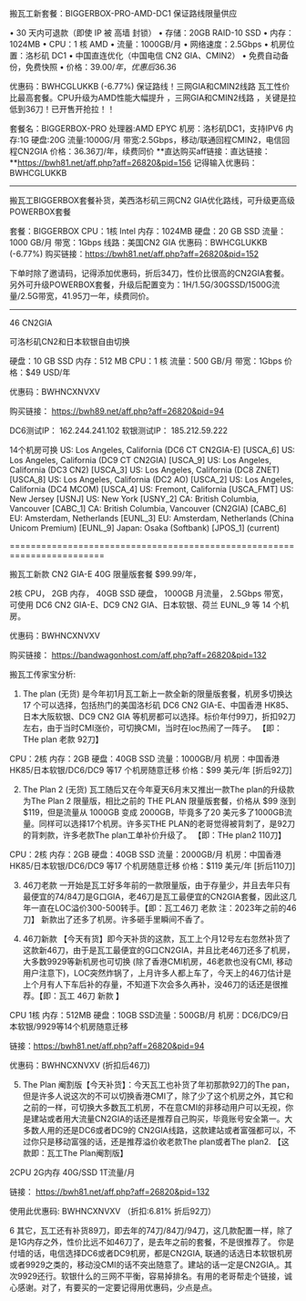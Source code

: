 
搬瓦工新套餐：BIGGERBOX-PRO-AMD-DC1 保证路线限量供应

• 30 天内可退款（即使 IP 被 高墙 封锁）
• 存储：20GB RAID-10 SSD
• 内存：1024MB
• CPU：1 核 AMD
• 流量：1000GB/月
• 网络速度：2.5Gbps
• 机房位置：洛杉矶 DC1
• 中国直连优化（中国电信 CN2 GIA、CMIN2）
• 免费自动备份，免费快照
• 价格：$39.00/年，优惠后$36.36

优惠码：BWHCGLUKKB  (-6.77%)
保证路线！三网GIA和CMIN2线路  瓦工性价比最高套餐。CPU升级为AMD性能大幅提升 ，三网GIA和CMIN2线路 ，关键是拉低到36刀！已开售开抢拉！！

套餐名：BIGGERBOX-PRO
处理器:AMD EPYC
机房：洛杉矶DC1，支持IPV6
内存:1G
硬盘:20G
流量:1000G/月
带宽:2.5Gbps，移动/联通回程CMIN2，电信回程CN2GIA
价格：36.36刀/年，续费同价
**直达购买aff链接：直达链接：**https://bwh81.net/aff.php?aff=26820&pid=156
记得输入优惠码：BWHCGLUKKB

******************************************************************************
搬瓦工BIGGERBOX套餐补货，美西洛杉矶三网CN2 GIA优化路线，可升级更高级POWERBOX套餐

套餐：BIGGERBOX
CPU：1核 Intel
内存：1024MB
硬盘：20 GB SSD
流量：1000 GB/月
带宽：1Gbps
线路：美国CN2 GIA
优惠码：BWHCGLUKKB  (-6.77%)
购买链接：https://bwh81.net/aff.php?aff=26820&pid=152

下单时除了邀请码，记得添加优惠码，折后34刀，性价比很高的CN2GIA套餐。另外可升级POWERBOX套餐，升级后配置变为：1H/1.5G/30GSSD/1500G流量/2.5G带宽，41.95刀一年，续费同价。




*****************************************************************************

46 CN2GIA

可洛杉矶CN2和日本软银自由切换

硬盘：10 GB SSD
内存：512 MB
CPU：1 核
流量：500 GB/月
带宽：1Gbps
价格：$49 USD/年

优惠码：BWHNCXNVXV


购买链接：
https://bwh89.net/aff.php?aff=26820&pid=94

DC6测试IP： 162.244.241.102
软银测试IP： 185.212.59.222



14个机房可换
US: Los Angeles, California (DC6 CT CN2GIA-E) [USCA_6]
US: Los Angeles, California (DC9 CT CN2GIA) [USCA_9]
US: Los Angeles, California (DC3 CN2) [USCA_3]
US: Los Angeles, California (DC8 ZNET) [USCA_8]
US: Los Angeles, California (DC2 AO) [USCA_2]
US: Los Angeles, California (DC4 MCOM) [USCA_4]
US: Fremont, California [USCA_FMT]
US: New Jersey [USNJ]
US: New York [USNY_2]
CA: British Columbia, Vancouver [CABC_1]
CA: British Columbia, Vancouver (CN2GIA) [CABC_6]
EU: Amsterdam, Netherlands [EUNL_3]
EU: Amsterdam, Netherlands (China Unicom Premium) [EUNL_9]
Japan: Osaka (Softbank) [JPOS_1] (current)



========================================================================

搬瓦工新款 CN2 GIA-E 40G 限量版套餐 $99.99/年，

2核 CPU，
2GB 内存，
40GB SSD 硬盘，
1000GB 月流量，
2.5Gbps 带宽，
可使用 DC6 CN2 GIA-E、DC9 CN2 GIA、日本软银、荷兰 EUNL_9 等 14 个机房。

优惠码：BWHNCXNVXV

购买链接：
https://bandwagonhost.com/aff.php?aff=26820&pid=132




搬瓦工传家宝分析:

1. The plan (无货) 是今年初1月瓦工新上一款全新的限量版套餐，机房多切换达 17 个可以选择，包括热门的美国洛杉矶 DC6 CN2 GIA-E、中国香港 HK85、日本大阪软银、DC9 CN2 GIA 等机房都可以选择。标价年付99刀，折扣92刀左右，由于当时CMI涨价，可切换CMI，当时在loc热闹了一阵子。 【即：THe plan 老款 92刀】

CPU：2核  内存：2GB   硬盘：40GB SSD  流量：1000GB/月   机房：中国香港 HK85/日本软银/DC6/DC9 等17 个机房随意迁移   价格：$99 美元/年 [折后92刀]  

2. The Plan 2 (无货) 瓦工随后又在今年夏天6月末又推出一款The plan的升级款为The Plan 2 限量版，相比之前的 THE PLAN 限量版套餐，价格从 $99 涨到 $119，但是流量从 1000GB 变成 2000GB，毕竟多了20 美元多了1000GB流量。同样可以选择17个机房。许多买THE PLAN的老哥觉得被背刺了，是92刀的背刺款，许多老款The plan工单补价升级了。 【即：THe plan2 110刀】

CPU：2核  内存：2GB   硬盘：40GB SSD   流量：2000GB/月  机房：中国香港 HK85/日本软银/DC6/DC9 等17 个机房随意迁移   价格：$119 美元/年  [折后110刀]  

3. 46刀老款 一开始是瓦工好多年前的一款限量版，由于存量少，并且去年只有最便宜的74/84刀是G口GIA，老46刀是瓦工最便宜的CN2GIA套餐，因此这几年一直在LOC溢价300-500转手。【即：瓦工46刀 老款 注：2023年之前的46刀】 新款出了还多了机房。许多砸手里瞬间不香了。

4.  46刀新款 【今天有货】即今天补货的这款，瓦工上个月12号左右忽然补货了这款新46刀，由于是瓦工最便宜的G口CN2GIA，并且比老46刀还多了机房，大多数9929等新机房也可切换 (除了香港CMI机房，46老款也没有CMI, 移动用户注意下)，LOC突然炸锅了，上月许多人都上车了，今天上的46刀估计是上个月有人下车后补的存量，不知道下次会多久再补，没46刀的话还是很推荐。【即：瓦工 46刀 新款 】

CPU 1核   内存：512MB  硬盘：10GB SSD流量：500GB/月  机房：DC6/DC9/日本软银/9929等14个机房随意迁移      

链接：https://bwh81.net/aff.php?aff=26820&pid=94

优惠码：BWHNCXNVXV  (折扣后46刀)

5. The Plan 阉割版【今天补货】：今天瓦工也补货了年初那款92刀的The pan，但是许多人说这次的不可以切换香港CMI了，除了少了这个机房之外，其它和之前的一样，可切换大多数瓦工机房，不在意CMI的非移动用户可以无视，你是建站或者用大流量CN2GIA的话还是推荐自己购买，毕竟账号安全第一。大多数人用的还是DC6或者DC9的 CN2GIA线路，这款建站或者富强都可以，不过你只是移动富强的话，还是推荐溢价收老款The plan或者The plan2.   【这款即：瓦工The Plan阉割版】

2CPU 2G内存 40G/SSD 1T流量/月

链接： https://bwh81.net/aff.php?aff=26820&pid=132

使用此优惠码: BWHNCXNVXV （折扣:6.81% 折后92刀）

6  其它，瓦工还有补货89刀，即去年的74刀/84刀/94刀，这几款配置一样，除了是1G内存之外，性价比远不如46刀了，是去年之前的套餐，不是很推荐了。 你是付墙的话，电信选择DC6或者DC9机房，都是CN2GIA,  联通的话选日本软银机房或者9929之类的，移动没CMI的话不突出随意了。建站的话一定是CN2GIA,。其次9929还行。软银什么的三网不平衡，容易掉排名。有用的老哥帮走个链接，诚心感谢。对了，有要买的一定要记得用优惠码，少点是点。
